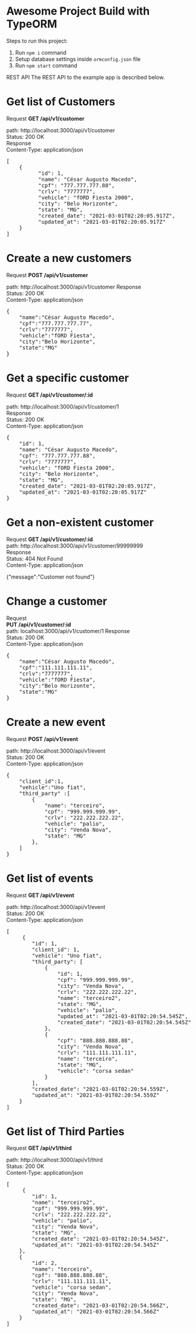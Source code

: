 # Awesome Project Build with TypeORM

Steps to run this project:

1. Run `npm i` command
2. Setup database settings inside `ormconfig.json` file
3. Run `npm start` command

REST API 
The REST API to the example app is described below.

# Get list of Customers
Request
<b>GET /api/v1/customer</b>

path: http://localhost:3000/api/v1/customer
</br>
Status: 200 OK
</br>
Response
</br>
Content-Type: application/json
<pre>
[
    {
          "id": 1,
          "name": "César Augusto Macedo",
          "cpf": "777.777.777.88",
          "crlv": "7777777",
          "vehicle": "fORD Fiesta 2000",
          "city": "Belo Horizonte",
          "state": "MG",
          "created_date": "2021-03-01T02:20:05.917Z",
          "updated_at": "2021-03-01T02:20:05.917Z"
    }
]
</pre>
# Create a new customers
Request
<b>POST /api/v1/customer</b>

path: http://localhost:3000/api/v1/customer
Response </br>
Status: 200 OK </br>
Content-Type: application/json </br>
<pre>
{
    "name":"César Augusto Macedo",
    "cpf":"777.777.777.77",
    "crlv":"7777777",
    "vehicle":"fORD Fiesta",
    "city":"Belo Horizonte",
    "state":"MG"
}
</pre>
# Get a specific customer
Request
<b>GET /api/v1/customer/:id</b>

path: http://localhost:3000/api/v1/customer/1</br>
Response</br>
Status: 200 OK</br>
Content-Type: application/json</br>
<pre>
{
    "id": 1,
    "name": "César Augusto Macedo",
    "cpf": "777.777.777.88",
    "crlv": "7777777",
    "vehicle": "fORD Fiesta 2000",
    "city": "Belo Horizonte",
    "state": "MG",
    "created_date": "2021-03-01T02:20:05.917Z",
    "updated_at": "2021-03-01T02:20:05.917Z"
}
</pre>
# Get a non-existent customer
Request
<b>GET /api/v1/customer/:id</b></br>
path: http://localhost:3000/api/v1/customer/99999999 </br>
Response </br>
Status: 404 Not Found </br>
Content-Type: application/json </br>

{"message":"Customer not found"}

# Change a customer
Request</br>
<b>PUT /api/v1/customer/:id</b></br>
path: localhost:3000/api/v1/customer/1
Response</br>
Status: 200 OK</br>
Content-Type: application/json</br>
<pre>
{
    "name":"César Augusto Macedo",
    "cpf":"111.111.111.11",
    "crlv":"7777777",
    "vehicle":"fORD Fiesta",
    "city":"Belo Horizonte",
    "state":"MG"
}
</pre>
# Create a new event
Request
<b>POST /api/v1/event</b></br>

path:  http://localhost:3000/api/v1/event </br>
Status: 200 OK </br>
Content-Type: application/json </br>
<pre>
{
    "client_id":1,
    "vehicle":"Uno fiat",
    "third_party" :[
        { 
            "name": "terceiro", 
            "cpf": "999.999.999.99",
            "crlv": "222.222.222.22",    
            "vehicle": "palio",
            "city": "Venda Nova",
            "state": "MG"
        },
    ]
}
</pre>

# Get list of events
Request
<b>GET /api/v1/event</b></br>

path: http://localhost:3000/api/v1/event </br>
Status: 200 OK </br>
Content-Type: application/json </br>
<pre>
[
     {
        "id": 1,
        "client_id": 1,
        "vehicle": "Uno fiat",
        "third_party": [
            {
                "id": 1,
                "cpf": "999.999.999.99",
                "city": "Venda Nova",
                "crlv": "222.222.222.22",
                "name": "terceiro2",
                "state": "MG",
                "vehicle": "palio",
                "updated_at": "2021-03-01T02:20:54.545Z",
                "created_date": "2021-03-01T02:20:54.545Z"
            },
            {
                "cpf": "888.888.888.88",
                "city": "Venda Nova",
                "crlv": "111.111.111.11",
                "name": "terceiro",
                "state": "MG",
                "vehicle": "corsa sedan"
            }
        ],
        "created_date": "2021-03-01T02:20:54.559Z",
        "updated_at": "2021-03-01T02:20:54.559Z"
    }
]
</pre>
# Get list of Third Parties
Request
<b>GET /api/v1/third</b> </br>

path: http://localhost:3000/api/v1/third </br>
Status: 200 OK </br>
Content-Type: application/json </br>
<pre>
[
     {
        "id": 1,
        "name": "terceiro2",
        "cpf": "999.999.999.99",
        "crlv": "222.222.222.22",
        "vehicle": "palio",
        "city": "Venda Nova",
        "state": "MG",
        "created_date": "2021-03-01T02:20:54.545Z",
        "updated_at": "2021-03-01T02:20:54.545Z"
    },
    {
        "id": 2,
        "name": "terceiro",
        "cpf": "888.888.888.88",
        "crlv": "111.111.111.11",
        "vehicle": "corsa sedan",
        "city": "Venda Nova",
        "state": "MG",
        "created_date": "2021-03-01T02:20:54.566Z",
        "updated_at": "2021-03-01T02:20:54.566Z"
    }
]
</pre>

